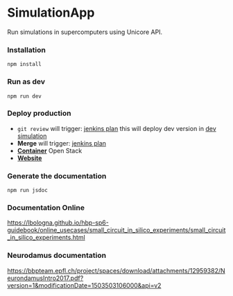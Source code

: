 # SimulationApp
Run simulations in supercomputers using Unicore API.

### Installation
``` npm install ```

### Run as dev
``` npm run dev ```

### Deploy production
* `git review` will trigger: [jenkins plan](https://bbpcode.epfl.ch/ci/job/platform.simulationapp_to_objectstorage.gerrit/) this will deploy dev version in [dev simulation](https://bbp.epfl.ch/public/dev.simulationapp/index.html#/)
* **Merge** will trigger: [jenkins plan](https://bbpcode.epfl.ch/ci/job/platform.simulationapp_to_objectstorage/)
* [**Container**](https://bbpopenstack.epfl.ch/dashboard/project/containers/container/simulationapp) Open Stack
* [**Website**](https://bbp.epfl.ch/public/simulationapp/index.html#/)

### Generate the documentation
``` npm run jsdoc ```

### Documentation Online
https://lbologna.github.io/hbp-sp6-guidebook/online_usecases/small_circuit_in_silico_experiments/small_circuit_in_silico_experiments.html

### Neurodamus documentation
https://bbpteam.epfl.ch/project/spaces/download/attachments/12959382/NeurondamusIntro2017.pdf?version=1&modificationDate=1503503106000&api=v2
